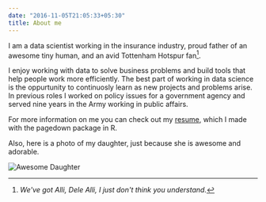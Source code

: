 ```yaml
---
date: "2016-11-05T21:05:33+05:30"
title: About me
---
```


I am a data scientist working in the insurance industry, proud father of an awesome
tiny human, and an avid Tottenham Hotspur fan[^1]. 


I enjoy working with data to solve business problems and build tools that help
people work more efficiently. The best part of working in data science is the 
oppurtunity to continuosly learn as new projects and problems arise.  In previous 
roles I worked on policy issues for a government agency and served nine years in 
the Army working in public affairs.


For more information on me you can check out my 
<a href="https://www.mattleary.com/resume/" target="_blank">resume</a>, which I made with 
the pagedown package in R.  

Also, here is a photo of my daughter, just because she is awesome and adorable.

![Awesome Daughter][2]

[^1]: *We've got Alli, Dele Alli, I just don't think you understand.*

[2]: /img/favicon.png
